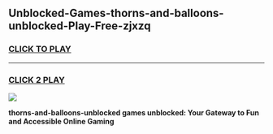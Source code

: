 
## Unblocked-Games-thorns-and-balloons-unblocked-Play-Free-zjxzq
<h3>
<a href="https://premium76.site?title=thorns-and-balloons-unblocked&ref=23A">CLICK TO PLAY</a></h3>
<hr>

<h3>
<a href="https://premium76.site?title=thorns-and-balloons-unblocked&ref=23A">CLICK 2 PLAY</a>
  
</h3>

<a href="https://premium76.site?title=thorns-and-balloons-unblocked&ref=23A"><img src="https://clearcache.store/games.png"></a>


**thorns-and-balloons-unblocked games unblocked: Your Gateway to Fun and Accessible Online Gaming**
